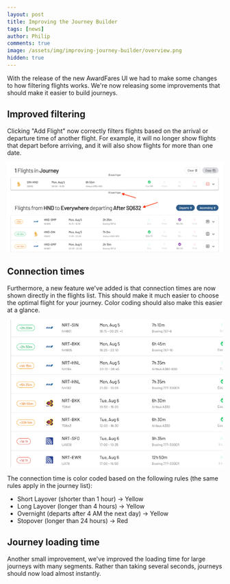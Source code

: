 ```yaml
---
layout: post
title: Improving the Journey Builder
tags: [news]
author: Philip
comments: true
image: /assets/img/improving-journey-builder/overview.png
hidden: true
---
```


With the release of the new AwardFares UI we had to make some changes to how filtering flights works. We're now releasing some improvements that should make it easier to build journeys.

## Improved filtering
Clicking "Add Flight" now correctly filters flights based on the arrival or departure time of another flight. For example, it will no longer show flights that depart before arriving, and it will also show flights for more than one date.

<img src="/assets/img/improving-journey-builder/addflight.png" class="" />

## Connection times
Furthermore, a new feature we've added is that connection times are now shown directly in the flights list. This should make it much easier to choose the optimal flight for your journey. Color coding should also make this easier at a glance.

<img src="/assets/img/improving-journey-builder/deltas.png" class="" />

The connection time is color coded based on the following rules (the same rules apply in the journey list):

- Short Layover (shorter than 1 hour) → Yellow
- Long Layover (longer than 4 hours) → Yellow
- Overnight (departs after 4 AM the next day) → Yellow
- Stopover (longer than 24 hours) → Red

## Journey loading time
Another small improvement, we've improved the loading time for large journeys with many segments. Rather than taking several seconds, journeys should now load almost instantly.
